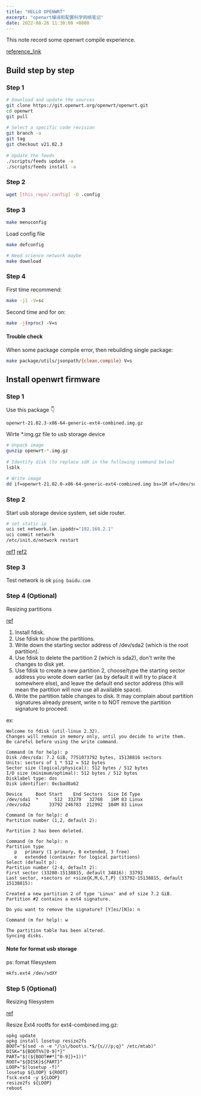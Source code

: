 ```yaml
---
title: "HELLO OPENWRT"
excerpt: "openwrt编译和配置科学网络笔记"
date: 2022-08-26 11:30:00 +0800
---
```


This note record some openwrt compile experience.

[reference_link](https://openwrt.org/docs/guide-developer/toolchain/use-buildsystem)

## Build step by step

### Step 1

```sh
# Download and update the sources
git clone https://git.openwrt.org/openwrt/openwrt.git
cd openwrt
git pull
 
# Select a specific code revision
git branch -a
git tag
git checkout v21.02.3
 
# Update the feeds
./scripts/feeds update -a
./scripts/feeds install -a
```

### Step 2

```sh
wget [this_repo/.config] -O .config
```

### Step 3

```sh
make menuconfig
```

Load config file

```sh
make defconfig

# Need science network maybe
make download
```

### Step 4

First time recommend:

```sh
make -j1 -V=sc
```

Second time and for on:

```sh
make -j(nproc) -V=s
```

#### Trouble check

When some package compile error,
then rebuilding single package:

```sh
make package/utils/jsonpath/{clean,compile} V=s
```

## Install openwrt firmware

### Step 1

Use this package 👇

`openwrt-21.02.3-x86-64-generic-ext4-combined.img.gz`

Wirte *.img.gz file to usb storage device

```sh
# Unpack image
gunzip openwrt-*.img.gz
 
# Identify disk (to replace sdX in the following command below)
lsblk
 
# Write image
dd if=openwrt-21.02.0-x86-64-generic-ext4-combined.img bs=1M of=/dev/sdX
```

### Step 2

Start usb storage device system, set side router.

```sh
# set static ip
uci set network.lan.ipaddr="192.168.2.1"
uci commit network
/etc/init.d/network restart
```

[ref1](https://pfschina.org/wp/?p=8031)
[ref2](https://sspai.com/post/68511)

### Step 3

Test network is ok
`ping baidu.com`

### Step 4 (Optional)

Resizing partitions

[ref](https://openwrt.org/docs/guide-user/installation/openwrt_x86#resizing_partitions)

1. Install fdisk.
1. Use fdisk to show the partitions.
1. Write down the starting sector address of /dev/sda2 (which is the root partition).
1. Use fdisk to delete the partition 2 (which is sda2), don't write the changes to disk yet.
1. Use fdisk to create a new partition 2, choose/type the starting sector address you wrote down earlier (as by default it will try to place it somewhere else), and leave the default end sector address (this will mean the partition will now use all available space).
1. Write the partition table changes to disk. It may complain about partition signatures already present, write n to NOT remove the partition signature to proceed.

ex:

```
Welcome to fdisk (util-linux 2.32).
Changes will remain in memory only, until you decide to write them.
Be careful before using the write command.

Command (m for help): p
Disk /dev/sda: 7.2 GiB, 7751073792 bytes, 15138816 sectors
Units: sectors of 1 * 512 = 512 bytes
Sector size (logical/physical): 512 bytes / 512 bytes
I/O size (minimum/optimal): 512 bytes / 512 bytes
Disklabel type: dos
Disk identifier: 0xcbad8a62

Device     Boot Start    End Sectors  Size Id Type
/dev/sda1  *      512  33279   32768   16M 83 Linux
/dev/sda2       33792 246783  212992  104M 83 Linux

Command (m for help): d
Partition number (1,2, default 2): 

Partition 2 has been deleted.

Command (m for help): n
Partition type
   p   primary (1 primary, 0 extended, 3 free)
   e   extended (container for logical partitions)
Select (default p): 
Partition number (2-4, default 2): 
First sector (33280-15138815, default 34816): 33792
Last sector, +sectors or +size{K,M,G,T,P} (33792-15138815, default 15138815): 

Created a new partition 2 of type 'Linux' and of size 7.2 GiB.
Partition #2 contains a ext4 signature.

Do you want to remove the signature? [Y]es/[N]o: n

Command (m for help): w

The partition table has been altered.
Syncing disks.
```

#### Note for format usb storage
ps: fomat filesystem

```sh
mkfs.ext4 /dev/sdXY
```

### Step 5 (Optional)

Resizing filesystem

[ref](https://openwrt.org/docs/guide-user/installation/openwrt_x86#resizing_ext4_rootfs)

Resize Ext4 rootfs for ext4-combined.img.gz:

```
opkg update
opkg install losetup resize2fs
BOOT="$(sed -n -e "/\s\/boot\s.*$/{s///p;q}" /etc/mtab)"
DISK="${BOOT%%[0-9]*}"
PART="$((${BOOT##*[^0-9]}+1))"
ROOT="${DISK}${PART}"
LOOP="$(losetup -f)"
losetup ${LOOP} ${ROOT}
fsck.ext4 -y ${LOOP}
resize2fs ${LOOP}
reboot
```
